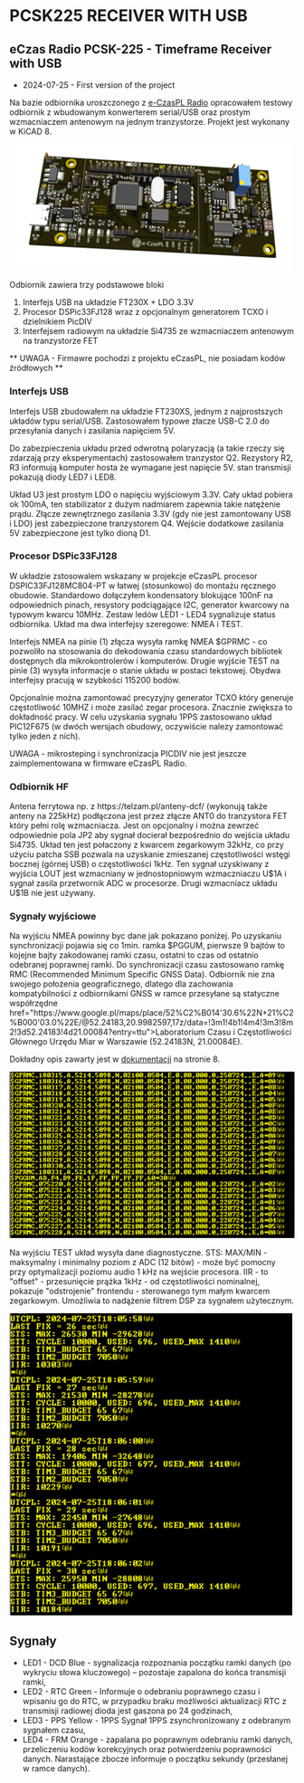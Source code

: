 # PCSK225 RECEIVER WITH USB
## eCzas Radio PCSK-225 - Timeframe Receiver with USB

<ul>
<li>2024-07-25 - First version of the project</li>
</ul>

<p> Na bazie odbiornika uroszczonego z <a href="https://github.com/e-CzasPL/TimeReceiver225kHz" target="_blank">e-CzasPL Radio</a> opracowałem testowy odbiornik z wbudowanym konwerterem serial/USB oraz prostym wzmacniaczem antenowym na jednym tranzystorze. Projekt jest wykonany w KiCAD 8.
</p>
<img src="img/Odb225JKK_TEST4a.png" width=500px> 

<p>Odbiornik zawiera trzy podstawowe bloki
<ol>
<li>Interfejs USB na układzie FT230X + LDO 3.3V
<li>Procesor DSPic33FJ128 wraz z opcjonalnym generatorem TCXO i dzielnikiem PicDIV
<li>Interfejsem radiowym na układzie Si4735 ze wzmacniaczem antenowym na tranzystorze FET
</ol>

** UWAGA - Firmawre pochodzi z projektu eCzasPL, nie posiadam kodów źródłowych **


### Interfejs USB

<p>Interfejs USB zbudowałem na układzie FT230XS, jednym z najprostszych układów typu serial/USB. Zastosowałem typowe złacze USB-C 2.0 do przesyłania danych i zasilania napięciem 5V.
<p>Do zabezpieczenia układu przed odwrotną polaryzacją (a takie rzeczy się zdarzają przy eksperymentach) zastosowałem tranzystor Q2. Rezystory R2, R3 informują komputer hosta że wymagane jest napięcie 5V. stan transmisji pokazują diody LED7 i LED8.
<p> Układ U3 jest prostym LDO o napięciu wyjściowym 3.3V. Cały układ pobiera ok 100mA, ten stabilizator z dużym  nadmiarem zapewnia takie natężenie prądu. Złącze zewnętrznego zasilania 3.3V (gdy nie jest zamontowany USB i LDO) jest zabezpieczone tranzystorem Q4. Wejście dodatkowe zasilania 5V zabezpieczone jest tylko dioną D1.

### Procesor DSPic33FJ128

<p>W układzie zstosowalem wskazany w projekcje eCzasPL procesor DSPIC33FJ128MC804-PT w łatwej (stosunkowo) do montażu ręcznego obudowie. Standardowo dołączyłem kondensatory blokujące 100nF na odpowiednich pinach, resystory podciągające I2C, generator kwarcowy na typowym kwarcu 10MHz. Zestaw ledów LED1 - LED4 sygnalizuje status odbiornika. Układ ma dwa interfejsy szeregowe: NMEA i TEST. 
<p>Interfejs NMEA na pinie (1) złącza wysyła ramkę NMEA $GPRMC - co pozwoliło na stosowania do dekodowania czasu standardowych bibliotek dostępnych dla mikrokontrolerów i komputerów. Drugie wyjście TEST na pinie (3) wysyła informacje o stanie układu w postaci tekstowej. Obydwa interfejsy pracują w szybkości 115200 bodów.
<p>Opcjonalnie można zamontować precyzyjny generator TCXO który generuje częstotliwość 10MHZ i może zasilać zegar procesora. Znacznie zwiększa to dokładność pracy. W celu uzyskania sygnału 1PPS zastosowano układ PIC12F675 (w dwóch wersjach obudowy, oczywiście nalezy zamontować tylko jeden z nich).
<p> UWAGA - mikrosteping i synchronizacja PICDIV nie jest jeszcze zaimplementowana w firmware eCzasPL Radio.

### Odbiornik HF

<p>Antena ferrytowa np. z https://telzam.pl/anteny-dcf/ (wykonują także anteny na 225kHz) podłączona jest przez złącze ANT0 do tranzystora FET który pełni rolę wzmacniacza. Jest on opcjonalny i można zewrzeć odpowiednie pola JP2 aby sygnał docierał bezpośrednio do wejścia układu Si4735. Układ ten jest połaczony z kwarcem zegarkowym 32kHz, co przy użyciu patcha SSB pozwala na uzyskanie zmieszanej częstotliwości wstęgi bocznej (górnej USB) o częstotliwości 1kHz. Ten sygnał uzyskiwany z wyjścia LOUT jest wzmacniany w jednostopniowym wzmaczniaczu U$1A i sygnał zasila przetwornik ADC w procesorze. Drugi wzmacniacz układu U$1B nie jest używany.

### Sygnały wyjściowe

<p>Na wyjściu NMEA powinny byc dane jak pokazano poniżej. Po uzyskaniu synchronizacji pojawia się co 1min. ramka $PGGUM, pierwsze 9 bajtów to kojejne bajty zakodowanej ramki czasu, ostatni to czas od ostatnio odebranej poprawnej ramki. Do synchronizacji czasu zastosowano ramkę RMC (Recommended Minimum Specific GNSS Data). Odbiornik nie zna swojego położenia geograficznego, dlatego dla zachowania kompatybilności z odbiornikami GNSS w ramce przesyłane są statyczne współrzędne <a  target=_blank>href="https://www.google.pl/maps/place/52%C2%B014'30.6%22N+21%C2%B000'03.0%22E/@52.24183,20.9982597,17z/data=!3m1!4b1!4m4!3m3!8m2!3d52.24183!4d21.00084?entry=ttu">Laboratorium Czasu i Częstotliwości Głównego Urzędu Miar w Warszawie (52.24183N, 21.00084E)</a>.

<p>Dokładny opis zawarty jest w <a href="https://github.com/e-CzasPL/TimeReceiver225kHz/blob/main/doc/e-CzasPL-Opis-projektu-przykladowego-modulu-odbiorczego-e-Czas-Radio.pdf">dokumentacji</a>  na stronie 8.


<p>

<img src="img/NMEA.png" width=700>

<p> Na wyjściu TEST układ wysyła dane diagnostyczne. STS: MAX/MIN - maksymalny i minimalny poziom z ADC (12 bitów) - może być pomocny przy optymalizacji poziomu audio 1 kHz na wejście procesora. IIR - to "offset" - przesunięcie prążka 1kHz - od częstotliwości nominalnej, pokazuje "odstrojenie" frontendu - sterowanego tym małym kwarcem zegarkowym.  Umożliwia to nadążenie filtrem DSP za sygnałem użytecznym. 
<p>
<img src="img/test.png" width=500>

## Sygnały
<ul>
<li>LED1 - DCD Blue - sygnalizacja rozpoznania początku ramki danych (po wykryciu słowa kluczowego) – pozostaje zapalona do końca transmisji ramki,
<li>LED2 - RTC Green - Informuje o odebraniu poprawnego czasu i wpisaniu go do RTC, w przypadku braku możliwości aktualizacji RTC z transmisji radiowej dioda jest gaszona po 24 godzinach,
<li>LED3 - PPS Yellow - 1PPS Sygnał 1PPS zsynchronizowany z odebranym sygnałem czasu,
<li>LED4 - FRM Orange - zapalana po poprawnym odebraniu ramki danych, przeliczeniu kodów korekcyjnych oraz potwierdzeniu poprawności danych. Narastające zbocze informuje o początku sekundy (przesłanej w ramce danych).
</ul>

	
